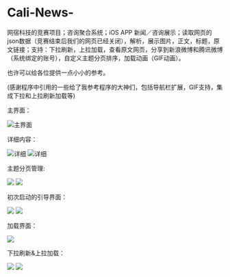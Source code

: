 # Cali-News-
网宿科技的竞赛项目；咨询聚合系统；iOS APP 新闻／咨询展示；读取网页的json数据（竞赛结束后我们的网页已经关闭），解析，展示图片，正文，标题，原文链接；支持：下拉刷新，上拉加载，查看原文网页，分享到新浪微博和腾讯微博（系统绑定的账号），自定义主题分页排序，加载动画（GIF动画）。

也许可以给各位提供一点小小的参考。

(感谢程序中引用的一些给了我参考程序的大神们，包括导航栏扩展，GIF支持，集成下拉和上拉刷新加载等)

主界面：

![主界面](https://github.com/Orancz/Cali-News-/raw/master/APP图片预览/main.png)
 
 详细内容：
 
![详细](https://github.com/Orancz/Cali-News-/raw/master/APP图片预览/detail1.png)
![详细](https://github.com/Orancz/Cali-News-/raw/master/APP图片预览/detail2.png)
 
 主题分页管理:
 
![](https://github.com/Orancz/Cali-News-/raw/master/APP图片预览/topic1.png)
![](https://github.com/Orancz/Cali-News-/raw/master/APP图片预览/topic2.png)

初次启动的引导界面：

 ![](https://github.com/Orancz/Cali-News-/raw/master/APP图片预览/guide1.png)
 ![](https://github.com/Orancz/Cali-News-/raw/master/APP图片预览/guide2.png)
 
 加载界面：
 
  ![](https://github.com/Orancz/Cali-News-/raw/master/APP图片预览/loading.png)
  
  下拉刷新&上拉加载：
  
   ![](https://github.com/Orancz/Cali-News-/raw/master/APP图片预览/pull1.png)
    ![](https://github.com/Orancz/Cali-News-/raw/master/APP图片预览/pull2.png)
    

